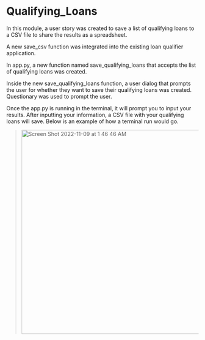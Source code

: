 # Qualifying_Loans

In this module, a user story was created to save a list of qualifying loans to a CSV file to share the results as a spreadsheet.

A new save_csv function was integrated into the existing loan qualifier application.

In app.py, a new function named save_qualifying_loans that accepts the list of qualifying loans was created.

Inside the new save_qualifying_loans function, a user dialog that prompts the user for whether they want to save their qualifying loans was created. Questionary was used to prompt the user.

Once the app.py is running in the terminal, it will prompt you to input your results. After inputting your information, a CSV file with your qualifying loans will save. Below is an example of how a terminal run would go.

> <img width="533" alt="Screen Shot 2022-11-09 at 1 46 46 AM" src="https://user-images.githubusercontent.com/111557486/201556171-0f9576a1-85b5-431d-8940-7ff5ee65b19a.png">

